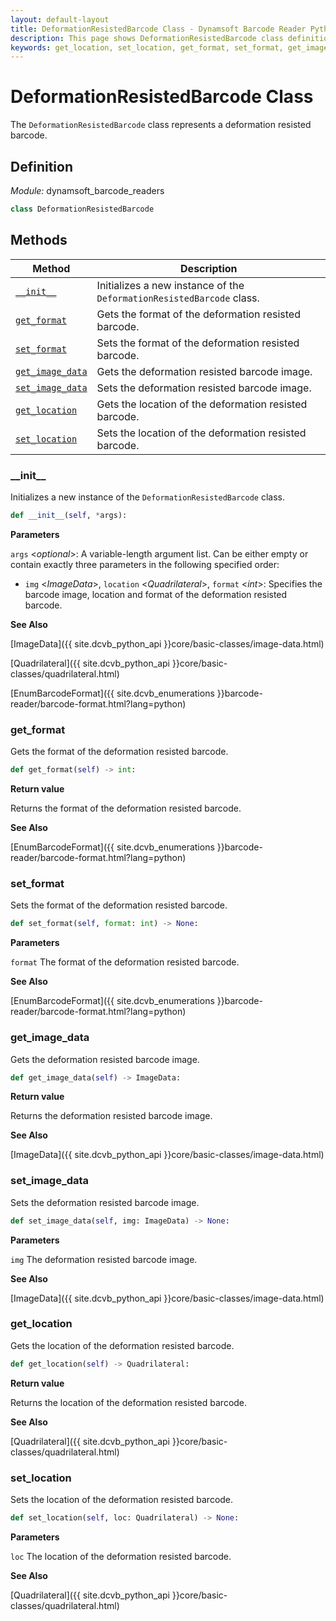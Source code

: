 ```yaml
---
layout: default-layout
title: DeformationResistedBarcode Class - Dynamsoft Barcode Reader Python Edition API Reference
description: This page shows DeformationResistedBarcode class definition of Dynamsoft Barcode Reader SDK Python Edition.
keywords: get_location, set_location, get_format, set_format, get_image_data, set_image_data, DeformationResistedBarcode, api reference
---
```

# DeformationResistedBarcode Class

The `DeformationResistedBarcode` class represents a deformation resisted barcode.

## Definition

*Module:* dynamsoft_barcode_readers

```python
class DeformationResistedBarcode
```

## Methods

| Method                            | Description |
|-----------------------------------|-------------|
| [`__init__`](#__init__) | Initializes a new instance of the `DeformationResistedBarcode` class. |
| [`get_format`](#get_format)           | Gets the format of the deformation resisted barcode. |
| [`set_format`](#set_format)           | Sets the format of the deformation resisted barcode. |
| [`get_image_data`](#get_image_data)           | Gets the deformation resisted barcode image. |
| [`set_image_data`](#set_image_data)           | Sets the deformation resisted barcode image. |
| [`get_location`](#get_location)           | Gets the location of the deformation resisted barcode.|
| [`set_location`](#set_location)           | Sets the location of the deformation resisted barcode.|


### \_\_init\_\_

Initializes a new instance of the `DeformationResistedBarcode` class.

```python
def __init__(self, *args):
```

**Parameters**

`args` <*optional*>: A variable-length argument list. Can be either empty or contain exactly three parameters in the following specified order:

- `img` <*ImageData*>, `location` <*Quadrilateral*>, `format` <*int*>: Specifies the barcode image, location and format of the deformation resisted barcode.

**See Also**

[ImageData]({{ site.dcvb_python_api }}core/basic-classes/image-data.html)

[Quadrilateral]({{ site.dcvb_python_api }}core/basic-classes/quadrilateral.html)

[EnumBarcodeFormat]({{ site.dcvb_enumerations }}barcode-reader/barcode-format.html?lang=python)

### get_format

Gets the format of the deformation resisted barcode.

```python
def get_format(self) -> int:
```

**Return value**

Returns the format of the deformation resisted barcode.

**See Also**

[EnumBarcodeFormat]({{ site.dcvb_enumerations }}barcode-reader/barcode-format.html?lang=python)

### set_format

Sets the format of the deformation resisted barcode.

```python
def set_format(self, format: int) -> None:
```

**Parameters**

`format` The format of the deformation resisted barcode.

**See Also**

[EnumBarcodeFormat]({{ site.dcvb_enumerations }}barcode-reader/barcode-format.html?lang=python)

### get_image_data

Gets the deformation resisted barcode image.

```python
def get_image_data(self) -> ImageData:
```

**Return value**

Returns the deformation resisted barcode image.

**See Also**

[ImageData]({{ site.dcvb_python_api }}core/basic-classes/image-data.html)

### set_image_data

Sets the deformation resisted barcode image.

```python
def set_image_data(self, img: ImageData) -> None:
```

**Parameters**

`img` The deformation resisted barcode image.

**See Also**

[ImageData]({{ site.dcvb_python_api }}core/basic-classes/image-data.html)

### get_location

Gets the location of the deformation resisted barcode.

```python
def get_location(self) -> Quadrilateral:
```

**Return value**

Returns the location of the deformation resisted barcode.

**See Also**

[Quadrilateral]({{ site.dcvb_python_api }}core/basic-classes/quadrilateral.html)

### set_location

Sets the location of the deformation resisted barcode.

```python
def set_location(self, loc: Quadrilateral) -> None:
```

**Parameters**

`loc` The location of the deformation resisted barcode. 

**See Also**

[Quadrilateral]({{ site.dcvb_python_api }}core/basic-classes/quadrilateral.html)

